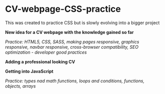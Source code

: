 # CV-webpage-CSS-practice

This was created to practice CSS but is slowly evolving into a bigger project

**New idea for a CV webpage with the knowledge gained so far**

_Practice: HTML5, CSS, SASS, making pages responsive, graphics responsive, 
navbar responsive, cross-browser compatibility, SEO optimization - developer good practices_

**Adding a professional looking CV**

**Getting into JavaScript**

_Practice: types nad math functions, loops and conditions, functions, objects, arrays_
